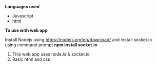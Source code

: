 <html>
  <b>Languages used</b>
  <p> <ul> <li>Javascript</li>
  <li>html</li></ul></p>
  <b>To use with web app</b>
  <p>Install Nodejs using <a href="https://nodejs.org/en/download/">https://nodejs.org/en/download/</a> and install socket.io using command prompt <b> npm install socket.io</b></p>
  
1. This web app uses nodeJs & socket.io
2. Basic html and css
</html>
